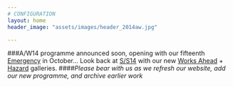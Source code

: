 ```yaml
---
# CONFIGURATION
layout: home
header_image: "assets/images/header_2014aw.jpg"

---
```

###A/W14 programme announced soon, opening with our fifteenth [Emergency](/hab/emergency) in October… Look back at [S/S14](/current/2014-springsummer) with our new [Works Ahead](/galleries/2014-woah) + [Hazard](/galleries/2014-hazard) galleries.
####*Please bear with us as we refresh our website, add our new programme, and archive earlier work*
